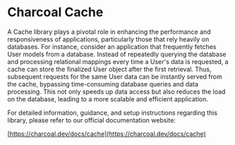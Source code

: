 # Charcoal Cache

A Cache library plays a pivotal role in enhancing the performance and responsiveness of applications, particularly those
that rely heavily on databases. For instance, consider an application that frequently fetches User models from a
database. Instead of repeatedly querying the database and processing relational mappings every time a User's data is
requested, a cache can store the finalized User object after the first retrieval. Thus, subsequent requests for the same
User data can be instantly served from the cache, bypassing time-consuming database queries and data processing. This
not only speeds up data access but also reduces the load on the database, leading to a more scalable and efficient
application.

For detailed information, guidance, and setup instructions regarding this library, please refer to our official
documentation website:

[https://charcoal.dev/docs/cache](https://charcoal.dev/docs/cache)